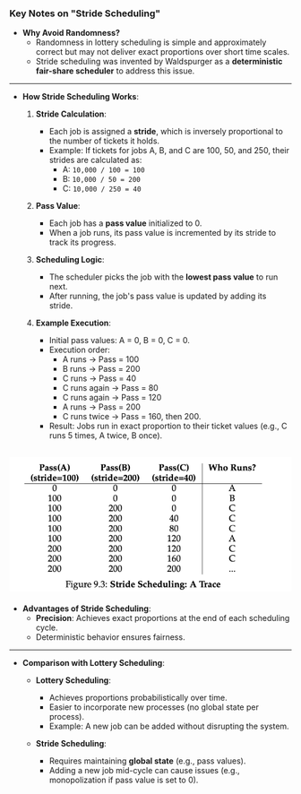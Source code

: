 ### Key Notes on "Stride Scheduling"

- **Why Avoid Randomness?**
    - Randomness in lottery scheduling is simple and approximately correct but may not deliver exact proportions over short time scales.
    - Stride scheduling was invented by Waldspurger as a **deterministic fair-share scheduler** to address this issue.

---

- **How Stride Scheduling Works**:
    1. **Stride Calculation**:
        
        - Each job is assigned a **stride**, which is inversely proportional to the number of tickets it holds.
        - Example: If tickets for jobs A, B, and C are 100, 50, and 250, their strides are calculated as:
            - A: `10,000 / 100 = 100`
            - B: `10,000 / 50 = 200`
            - C: `10,000 / 250 = 40`
    2. **Pass Value**:
        
        - Each job has a **pass value** initialized to 0.
        - When a job runs, its pass value is incremented by its stride to track its progress.
    3. **Scheduling Logic**:
        
        - The scheduler picks the job with the **lowest pass value** to run next.
        - After running, the job's pass value is updated by adding its stride.
    4. **Example Execution**:
        
        - Initial pass values: A = 0, B = 0, C = 0.
        - Execution order:
            - A runs → Pass = 100
            - B runs → Pass = 200
            - C runs → Pass = 40
            - C runs again → Pass = 80
            - C runs again → Pass = 120
            - A runs → Pass = 200
            - C runs twice → Pass = 160, then 200.
        - Result: Jobs run in exact proportion to their ticket values (e.g., C runs 5 times, A twice, B once).

![alt](chapter-9-5.png)
---

- **Advantages of Stride Scheduling**:
    - **Precision**: Achieves exact proportions at the end of each scheduling cycle.
    - Deterministic behavior ensures fairness.

---

- **Comparison with Lottery Scheduling**:
    - **Lottery Scheduling**:
        
        - Achieves proportions probabilistically over time.
        - Easier to incorporate new processes (no global state per process).
        - Example: A new job can be added without disrupting the system.
    - **Stride Scheduling**:
        
        - Requires maintaining **global state** (e.g., pass values).
        - Adding a new job mid-cycle can cause issues (e.g., monopolization if pass value is set to 0).